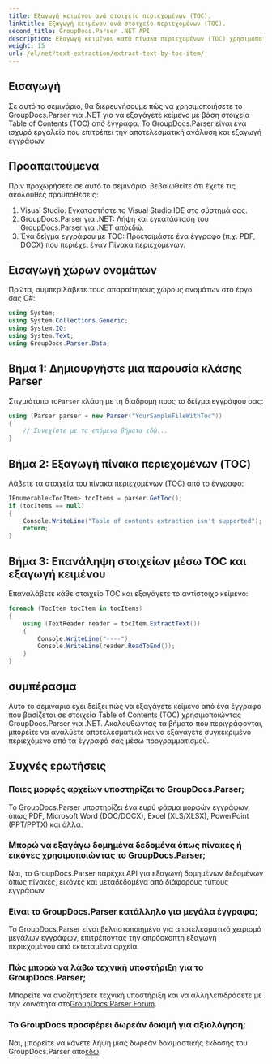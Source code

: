 ```yaml
---
title: Εξαγωγή κειμένου ανά στοιχείο περιεχομένων (TOC).
linktitle: Εξαγωγή κειμένου ανά στοιχείο περιεχομένων (TOC).
second_title: GroupDocs.Parser .NET API
description: Εξαγωγή κειμένου κατά πίνακα περιεχομένων (TOC) χρησιμοποιώντας GroupDocs.Parser για .NET. Μάθετε αποτελεσματικές τεχνικές ανάλυσης εγγράφων για δομημένη εξαγωγή δεδομένων.
weight: 15
url: /el/net/text-extraction/extract-text-by-toc-item/
---
```

## Εισαγωγή
Σε αυτό το σεμινάριο, θα διερευνήσουμε πώς να χρησιμοποιήσετε το GroupDocs.Parser για .NET για να εξαγάγετε κείμενο με βάση στοιχεία Table of Contents (TOC) από έγγραφα. Το GroupDocs.Parser είναι ένα ισχυρό εργαλείο που επιτρέπει την αποτελεσματική ανάλυση και εξαγωγή εγγράφων.
## Προαπαιτούμενα
Πριν προχωρήσετε σε αυτό το σεμινάριο, βεβαιωθείτε ότι έχετε τις ακόλουθες προϋποθέσεις:
1. Visual Studio: Εγκαταστήστε το Visual Studio IDE στο σύστημά σας.
2.  GroupDocs.Parser για .NET: Λήψη και εγκατάσταση του GroupDocs.Parser για .NET από[εδώ](https://releases.groupdocs.com/parser/net/).
3. Ένα δείγμα εγγράφου με TOC: Προετοιμάστε ένα έγγραφο (π.χ. PDF, DOCX) που περιέχει έναν Πίνακα περιεχομένων.

## Εισαγωγή χώρων ονομάτων
Πρώτα, συμπεριλάβετε τους απαραίτητους χώρους ονομάτων στο έργο σας C#:
```csharp
using System;
using System.Collections.Generic;
using System.IO;
using System.Text;
using GroupDocs.Parser.Data;
```
## Βήμα 1: Δημιουργήστε μια παρουσία κλάσης Parser
 Στιγμιότυπο το`Parser` κλάση με τη διαδρομή προς το δείγμα εγγράφου σας:
```csharp
using (Parser parser = new Parser("YourSampleFileWithToc"))
{
    // Συνεχίστε με τα επόμενα βήματα εδώ...
}
```
## Βήμα 2: Εξαγωγή πίνακα περιεχομένων (TOC)
Λάβετε τα στοιχεία του πίνακα περιεχομένων (TOC) από το έγγραφο:
```csharp
IEnumerable<TocItem> tocItems = parser.GetToc();
if (tocItems == null)
{
    Console.WriteLine("Table of contents extraction isn't supported");
    return;
}
```
## Βήμα 3: Επανάληψη στοιχείων μέσω TOC και εξαγωγή κειμένου
Επαναλάβετε κάθε στοιχείο TOC και εξαγάγετε το αντίστοιχο κείμενο:
```csharp
foreach (TocItem tocItem in tocItems)
{
    using (TextReader reader = tocItem.ExtractText())
    {
        Console.WriteLine("----");
        Console.WriteLine(reader.ReadToEnd());
    }
}
```

## συμπέρασμα
Αυτό το σεμινάριο έχει δείξει πώς να εξαγάγετε κείμενο από ένα έγγραφο που βασίζεται σε στοιχεία Table of Contents (TOC) χρησιμοποιώντας GroupDocs.Parser για .NET. Ακολουθώντας τα βήματα που περιγράφονται, μπορείτε να αναλύετε αποτελεσματικά και να εξαγάγετε συγκεκριμένο περιεχόμενο από τα έγγραφά σας μέσω προγραμματισμού.

## Συχνές ερωτήσεις
### Ποιες μορφές αρχείων υποστηρίζει το GroupDocs.Parser;
Το GroupDocs.Parser υποστηρίζει ένα ευρύ φάσμα μορφών εγγράφων, όπως PDF, Microsoft Word (DOC/DOCX), Excel (XLS/XLSX), PowerPoint (PPT/PPTX) και άλλα.
### Μπορώ να εξαγάγω δομημένα δεδομένα όπως πίνακες ή εικόνες χρησιμοποιώντας το GroupDocs.Parser;
Ναι, το GroupDocs.Parser παρέχει API για εξαγωγή δομημένων δεδομένων όπως πίνακες, εικόνες και μεταδεδομένα από διάφορους τύπους εγγράφων.
### Είναι το GroupDocs.Parser κατάλληλο για μεγάλα έγγραφα;
Το GroupDocs.Parser είναι βελτιστοποιημένο για αποτελεσματικό χειρισμό μεγάλων εγγράφων, επιτρέποντας την απρόσκοπτη εξαγωγή περιεχομένου από εκτεταμένα αρχεία.
### Πώς μπορώ να λάβω τεχνική υποστήριξη για το GroupDocs.Parser;
 Μπορείτε να αναζητήσετε τεχνική υποστήριξη και να αλληλεπιδράσετε με την κοινότητα στο[GroupDocs.Parser Forum](https://forum.groupdocs.com/c/parser/17).
### Το GroupDocs προσφέρει δωρεάν δοκιμή για αξιολόγηση;
Ναι, μπορείτε να κάνετε λήψη μιας δωρεάν δοκιμαστικής έκδοσης του GroupDocs.Parser από[εδώ](https://releases.groupdocs.com/).